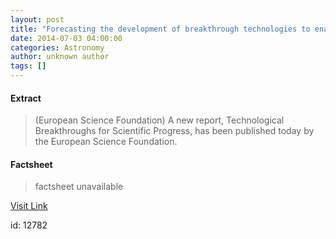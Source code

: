 ```yaml
---
layout: post
title: "Forecasting the development of breakthrough technologies to enable novel space missions"
date: 2014-07-03 04:00:00
categories: Astronomy
author: unknown author
tags: []
---
```



#### Extract
>(European Science Foundation) A new report, Technological Breakthroughs for Scientific Progress, has been published today by the European Science Foundation.

#### Factsheet
>factsheet unavailable

[Visit Link](http://www.eurekalert.org/pub_releases/2014-07/esf-ftd070314.php)

id:   12782
